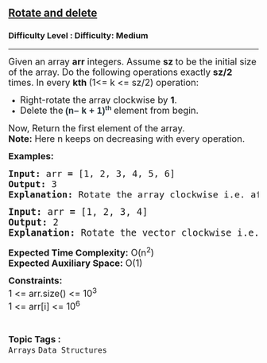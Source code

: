 <h2><a href="https://www.geeksforgeeks.org/problems/rotate-and-delete-1587115621/1?page=1&status=attempted&sortBy=submissions">Rotate and delete</a></h2><h3>Difficulty Level : Difficulty: Medium</h3><hr><div class="problems_problem_content__Xm_eO"><p><span style="font-size: 18px;">Given an array <strong>arr</strong> integers. Assume <strong>sz&nbsp;</strong>to be the initial size of the array. Do the following operations exactly <strong>sz/2</strong> times. In every&nbsp;<strong>kth </strong>(1&lt;= k &lt;= sz/2) operation:</span></p>
<ul>
<li><span style="font-size: 18px;">Right-rotate the array clockwise by <strong>1</strong>.</span></li>
<li><span style="font-size: 18px;">Delete the<strong> <span style="color: #273239; font-family: Nunito, sans-serif; letter-spacing: 0.162px; background-color: #ffffff;">(n– k + 1)</span><span style="box-sizing: border-box; margin: 0px; padding: 0px; border: 0px; font-size: 13.5px; vertical-align: baseline; line-height: 0; position: relative; top: -0.5em; color: #273239; font-family: Nunito, sans-serif; letter-spacing: 0.162px; background-color: #ffffff;">th</span>&nbsp;</strong>element from begin.</span></li>
</ul>
<p><span style="font-size: 18px;">Now, Return the first element of the array.<br><strong>Note:</strong> Here n keeps on decreasing with every operation.</span></p>
<p><span style="font-size: 18px;"><strong>Examples:</strong></span></p>
<pre><span style="font-size: 18px;"><strong>Input: </strong>arr<strong> = </strong>[1, 2, 3, 4, 5, 6]</span>
<span style="font-size: 18px;"><strong>Output: </strong>3</span>
<span style="font-size: 18px;"><strong>Explanation: </strong></span><span style="font-size: 18px;">Rotate the array clockwise i.e. after rotation the array arr = [6, 1, 2, 3, 4, 5] and delete the last element that is 5 that will be arr = [6, 1, 2, 3, 4]. Again rotate the array for the second time and deletes the second last element that is 2 that will be A = [4, 6, 1, 3], doing similar operation when we perform 4th operation, 4th last element does not exist. Then we deletes 1st element ie 1 that will be arr = [3, 6]. So, continuing this procedure the last element in arr is 2. So, the output will be 3.</span></pre>
<pre><span style="font-size: 14pt;"><strong>Input: </strong>arr<strong> = </strong>[1, 2, 3, 4]
<strong>Output: </strong>2
<strong>Explanation:</strong> Rotate the vector clockwise i.e. after rotation the vector arr = [4, 1, 2, 3] and delete the last element that is 3 that will be arr = [4, 1, 2]. After doing all the operations, the output will be 2.</span></pre>
<p><span style="font-size: 18px;"><strong>Expected Time Complexity:</strong> O(n<sup>2</sup>)<br><strong>Expected Auxiliary Space:</strong>&nbsp;O(1)</span></p>
<p><span style="font-size: 18px;"><strong>Constraints:</strong><br>1 &lt;= arr.size() &lt;= 10<sup>3</sup><br>1 &lt;= arr[i] &lt;= 10<sup>6</sup></span></p></div><br><p><span style=font-size:18px><strong>Topic Tags : </strong><br><code>Arrays</code>&nbsp;<code>Data Structures</code>&nbsp;